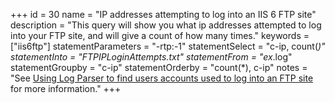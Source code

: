 +++
id = 30
name = "IP addresses attempting to log into an IIS 6 FTP site"
description = "This query will show you what ip addresses attempted to log into your FTP site, and will give a count of how many times."
keywords = ["iis6ftp"]
statementParameters = "-rtp:-1"
statementSelect = "c-ip, count(*)"
statementInto = "FTPIPLoginAttempts.txt"
statementFrom = "ex*.log"
statementGroupby = "c-ip"
statementOrderby = "count(*), c-ip"
notes = "See <a href="http://strivinglife.com/words/post/Using-Log-Parser-to-find-users-accounts-used-to-log-into-an-FTP-site.aspx" rel="external">Using Log Parser to find users accounts used to log into an FTP site</a> for more information."
+++

